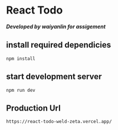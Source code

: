 # React Todo
***Developed by waiyanlin for assigement***

## install required dependicies
```
npm install
```

## start development server
```
npm run dev
```

## Production Url
```
https://react-todo-weld-zeta.vercel.app/
```
